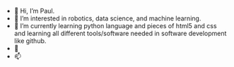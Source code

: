 - 👋 Hi, I’m Paul.
- 👀 I’m interested in robotics, data science, and machine learning.
- 🌱 I’m currently learning python language and pieces of html5 and css and learning all different tools/software needed in software development like github.
- 💞️ 
- 📫 

<!---
paulnegrido/paulnegrido is a ✨ special ✨ repository because its `README.md` (this file) appears on your GitHub profile.
You can click the Preview link to take a look at your changes.
--->
